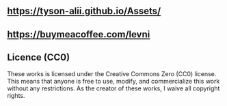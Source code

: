 ## https://tyson-alii.github.io/Assets/ 

## https://buymeacoffee.com/levni

## Licence (CC0)

These works is licensed under the Creative Commons Zero (CC0) license. This means that anyone is free to use, modify, and commercialize this work without any restrictions. As the creator of these works, I waive all copyright rights.
